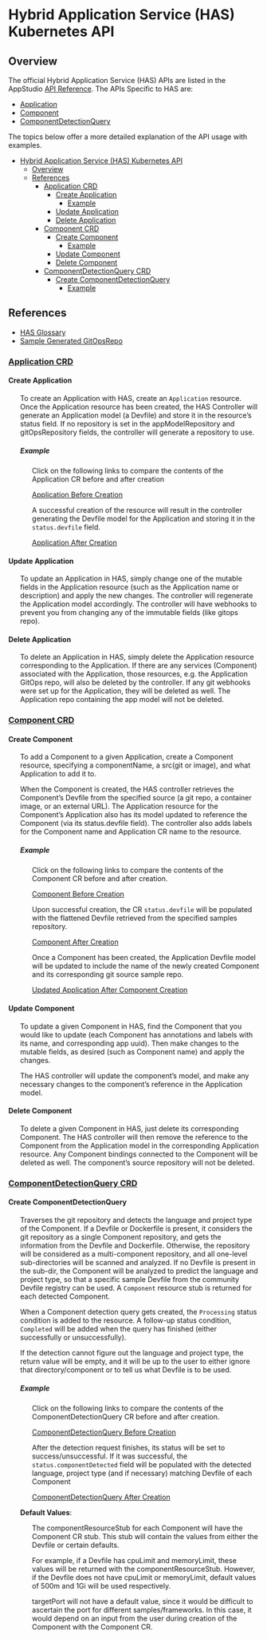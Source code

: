 # Hybrid Application Service (HAS) Kubernetes API

## Overview

The official Hybrid Application Service (HAS) APIs are listed in the AppStudio [API Reference](https://redhat-appstudio.github.io/architecture/ref/application-environment-api.html#application).  The APIs Specific to HAS are:

* [Application](https://redhat-appstudio.github.io/architecture/ref/application-environment-api.html#application)
* [Component](https://redhat-appstudio.github.io/architecture/ref/application-environment-api.html#component)
* [ComponentDetectionQuery](https://redhat-appstudio.github.io/architecture/ref/application-environment-api.html#componentdetectionquery)

The topics below offer a more detailed explanation of the API usage with examples.

- [Hybrid Application Service (HAS) Kubernetes API](#hybrid-application-service-has-kubernetes-api)
  - [Overview](#overview)
  - [References](#references)
    - [Application CRD](#application-crd)
      - [Create Application](#create-application)
        - [Example](#example)
      - [Update Application](#update-application)
      - [Delete Application](#delete-application)
    - [Component CRD](#component-crd)
      - [Create Component](#create-component)
        - [Example](#example-1)
      - [Update Component](#update-component)
      - [Delete Component](#delete-component)
    - [ComponentDetectionQuery CRD](#componentdetectionquery-crd)
      - [Create ComponentDetectionQuery](#create-componentdetectionquery)
        - [Example](#example-2)


## References

* [HAS Glossary](has-glossary.md)
* [Sample Generated GitOpsRepo](https://github.com/jgwest/gitops-repository-template)


### [Application CRD](hybrid-application-service-crds.md#application)

#### Create Application
<ul>

To create an Application with HAS, create an `Application` resource. Once the Application resource has been created, the HAS Controller will generate an Application model (a Devfile) and store it in the resource’s status field.
If no repository is set in the appModelRepository and gitOpsRepository fields, the controller will generate a repository to use.

</ul>

<ul>

##### Example
<ul>

Click on the following links to compare the contents of the Application CR before and after creation

[Application Before Creation](https://github.com/has-resources/has-kube-samples/blob/main/001-create-application/input-hasApplication.yaml)

A successful creation of the resource will result in the controller generating the Devfile model for the Application and storing it in the `status.devfile` field.

[Application After Creation](https://github.com/has-resources/has-kube-samples/blob/main/001-create-application/output-hasApplication.yaml#L74C13-L83)

</ul>
</ul>



#### Update Application
<ul>

To update an Application in HAS, simply change one of the mutable fields in the Application resource (such as the Application name or description) and apply the new changes. The controller will regenerate the Application model accordingly. The controller will have webhooks to prevent you from changing any of the immutable fields (like gitops repo).

</ul>


#### Delete Application
<ul>

To delete an Application in HAS, simply delete the Application resource corresponding to the Application. If there are any services (Component) associated with the Application, those resources, e.g. the Application GitOps repo, will also be deleted by the controller. If any git webhooks were set up for the Application, they will be deleted as well. The Application repo containing the app model will not be deleted.

</ul>

### [Component CRD](hybrid-application-service-crds.md#component)

#### Create Component
<ul>

To add a Component to a given Application, create a Component resource, specifying a componentName, a src(git or image), and what Application to add it to.

When the Component is created, the HAS controller retrieves the Component’s Devfile from the specified source (a git repo, a container image, or an external URL). The Application resource for the Component’s Application also has its model updated to reference the Component (via its status.devfile field). The controller also adds labels for the Component name and Application CR name to the resource.

</ul>

<ul>

##### Example
<ul>

Click on the following links to compare the contents of the Component CR before and after creation.

[Component Before Creation](https://github.com/has-resources/has-kube-samples/blob/main/003-add-component-from-sample/input-hasComponent.yaml)

Upon successful creation, the CR `status.devfile` will be populated with the flattened Devfile retrieved from the specified samples repository.

[Component After Creation](https://github.com/has-resources/has-kube-samples/blob/main/003-add-component-from-sample/output-hasComponent.yaml#L125-L222)

Once a Component has been created, the Application Devfile model will be updated to include the name of the newly created Component and its corresponding git source sample repo.

[Updated Application After Component Creation](https://github.com/has-resources/has-kube-samples/blob/main/003-add-component-from-sample/output-hasApplication.yaml#L83-L87)

</ul>
</ul>

#### Update Component
<ul>

To update a given Component in HAS, find the Component that you would like to update (each Component has annotations and labels with its name, and corresponding app uuid). Then make changes to the mutable fields, as desired (such as Component name) and apply the changes.

The HAS controller will update the component’s model, and make any necessary changes to the component’s reference in the Application model.

</ul>

#### Delete Component
<ul>

To delete a given Component in HAS, just delete its corresponding Component. The HAS controller will then remove the reference to the Component from the Application model in the corresponding Application resource. Any Component bindings connected to the Component will be deleted as well. The component’s source repository will not be deleted.

</ul>

### [ComponentDetectionQuery CRD](hybrid-application-service-crds.md#componentdetectionquery)

#### Create ComponentDetectionQuery
<ul>

Traverses the git repository and detects the language and project type of the Component. If a Devfile or Dockerfile is present, it considers the git repository as a single Component repository, and gets the information from the Devfile and Dockerfile. Otherwise, the repository will be considered as a multi-component repository, and all one-level sub-directories will be scanned and analyzed. If no Devfile is present in the sub-dir, the Component will be analyzed to predict the language and project type, so that a specific sample Devfile from the community Devfile registry can be used. A `Component` resource stub is returned for each detected Component.

When a Component detection query gets created, the `Processing` status condition is added to the resource. A follow-up status condition, `Completed` will be added when the query has finished (either successfully or unsuccessfully).

If the detection cannot figure out the language and project type, the return value will be empty, and it will be up to the user to either ignore that directory/component or to tell us what Devfile is to be used.

</ul>

<ul>

##### Example
<ul>

Click on the following links to compare the contents of the ComponentDetectionQuery CR before and after creation.

[ComponentDetectionQuery Before Creation](https://github.com/has-resources/has-kube-samples/blob/main/004-detect-service/input-serviceDetectionQuery.yaml)

After the detection request finishes, its status will be set to success/unsuccessful. If it was successful, the `status.componentDetected` field will be populated with the detected language, project type (and if necessary) matching Devfile of each Component

[ComponentDetectionQuery After Creation](https://github.com/has-resources/has-kube-samples/blob/main/004-detect-service/output-serviceDetectionQuery.yaml#L100-L143)

</ul>


**Default Values**:
<ul>

The componentResourceStub for each Component will have the Component CR stub. This stub will contain the values from either the Devfile or certain defaults.

For example, if a Devfile has cpuLimit and memoryLimit, these values will be returned with the componentResourceStub. However, if the Devfile does not have cpuLimit or memoryLimit, default values of 500m and 1Gi will be used respectively.

targetPort will not have a default value, since it would be difficult to ascertain the port for different samples/frameworks. In this case, it would depend on an input from the user during creation of the Component with the Component CR.

</ul>
</ul>


